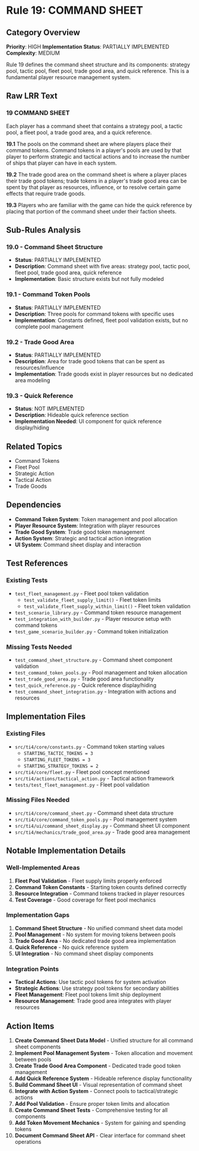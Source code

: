 # Rule 19: COMMAND SHEET

## Category Overview
**Priority**: HIGH
**Implementation Status**: PARTIALLY IMPLEMENTED
**Complexity**: MEDIUM

Rule 19 defines the command sheet structure and its components: strategy pool, tactic pool, fleet pool, trade good area, and quick reference. This is a fundamental player resource management system.

## Raw LRR Text

### 19 COMMAND SHEET
Each player has a command sheet that contains a strategy pool, a tactic pool, a fleet pool, a trade good area, and a quick reference.

**19.1** The pools on the command sheet are where players place their command tokens. Command tokens in a player's pools are used by that player to perform strategic and tactical actions and to increase the number of ships that player can have in each system.

**19.2** The trade good area on the command sheet is where a player places their trade good tokens; trade tokens in a player's trade good area can be spent by that player as resources, influence, or to resolve certain game effects that require trade goods.

**19.3** Players who are familiar with the game can hide the quick reference by placing that portion of the command sheet under their faction sheets.

## Sub-Rules Analysis

### 19.0 - Command Sheet Structure
- **Status**: PARTIALLY IMPLEMENTED
- **Description**: Command sheet with five areas: strategy pool, tactic pool, fleet pool, trade good area, quick reference
- **Implementation**: Basic structure exists but not fully modeled

### 19.1 - Command Token Pools
- **Status**: PARTIALLY IMPLEMENTED
- **Description**: Three pools for command tokens with specific uses
- **Implementation**: Constants defined, fleet pool validation exists, but no complete pool management

### 19.2 - Trade Good Area
- **Status**: PARTIALLY IMPLEMENTED
- **Description**: Area for trade good tokens that can be spent as resources/influence
- **Implementation**: Trade goods exist in player resources but no dedicated area modeling

### 19.3 - Quick Reference
- **Status**: NOT IMPLEMENTED
- **Description**: Hideable quick reference section
- **Implementation Needed**: UI component for quick reference display/hiding

## Related Topics
- Command Tokens
- Fleet Pool
- Strategic Action
- Tactical Action
- Trade Goods

## Dependencies
- **Command Token System**: Token management and pool allocation
- **Player Resource System**: Integration with player resources
- **Trade Good System**: Trade good token management
- **Action System**: Strategic and tactical action integration
- **UI System**: Command sheet display and interaction

## Test References

### Existing Tests
- `test_fleet_management.py` - Fleet pool token validation
  - `test_validate_fleet_supply_limit()` - Fleet token limits
  - `test_validate_fleet_supply_within_limit()` - Fleet token validation
- `test_scenario_library.py` - Command token resource management
- `test_integration_with_builder.py` - Player resource setup with command tokens
- `test_game_scenario_builder.py` - Command token initialization

### Missing Tests Needed
- `test_command_sheet_structure.py` - Command sheet component validation
- `test_command_token_pools.py` - Pool management and token allocation
- `test_trade_good_area.py` - Trade good area functionality
- `test_quick_reference.py` - Quick reference display/hiding
- `test_command_sheet_integration.py` - Integration with actions and resources

## Implementation Files

### Existing Files
- `src/ti4/core/constants.py` - Command token starting values
  - `STARTING_TACTIC_TOKENS = 3`
  - `STARTING_FLEET_TOKENS = 3`
  - `STARTING_STRATEGY_TOKENS = 2`
- `src/ti4/core/fleet.py` - Fleet pool concept mentioned
- `src/ti4/actions/tactical_action.py` - Tactical action framework
- `tests/test_fleet_management.py` - Fleet pool validation

### Missing Files Needed
- `src/ti4/core/command_sheet.py` - Command sheet data structure
- `src/ti4/core/command_token_pools.py` - Pool management system
- `src/ti4/ui/command_sheet_display.py` - Command sheet UI component
- `src/ti4/mechanics/trade_good_area.py` - Trade good area management

## Notable Implementation Details

### Well-Implemented Areas
1. **Fleet Pool Validation** - Fleet supply limits properly enforced
2. **Command Token Constants** - Starting token counts defined correctly
3. **Resource Integration** - Command tokens tracked in player resources
4. **Test Coverage** - Good coverage for fleet pool mechanics

### Implementation Gaps
1. **Command Sheet Structure** - No unified command sheet data model
2. **Pool Management** - No system for moving tokens between pools
3. **Trade Good Area** - No dedicated trade good area implementation
4. **Quick Reference** - No quick reference system
5. **UI Integration** - No command sheet display components

### Integration Points
- **Tactical Actions**: Use tactic pool tokens for system activation
- **Strategic Actions**: Use strategy pool tokens for secondary abilities
- **Fleet Management**: Fleet pool tokens limit ship deployment
- **Resource Management**: Trade good area integrates with player resources

## Action Items

1. **Create Command Sheet Data Model** - Unified structure for all command sheet components
2. **Implement Pool Management System** - Token allocation and movement between pools
3. **Create Trade Good Area Component** - Dedicated trade good token management
4. **Add Quick Reference System** - Hideable reference display functionality
5. **Build Command Sheet UI** - Visual representation of command sheet
6. **Integrate with Action System** - Connect pools to tactical/strategic actions
7. **Add Pool Validation** - Ensure proper token limits and allocation
8. **Create Command Sheet Tests** - Comprehensive testing for all components
9. **Add Token Movement Mechanics** - System for gaining and spending tokens
10. **Document Command Sheet API** - Clear interface for command sheet operations
